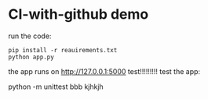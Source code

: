 # CI-with-github demo
 
run the code:

    pip install -r reauirements.txt
    python app.py

the app runs on http://127.0.0.1:5000
test!!!!!!!!!
test the app:

python -m unittest 
bbb
kjhkjh
